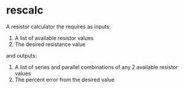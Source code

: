 # rescalc

A resistor calculator the requires as inputs:
1. A list of available resistor values
2. The desired resistance value

and outputs:
1. A list of series and parallel combinations of any 2 available resistor values
2. The percent error from the desired value
